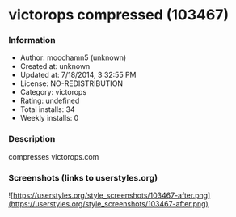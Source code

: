 # victorops compressed (103467)

### Information
- Author: moochamn5 (unknown)
- Created at: unknown
- Updated at: 7/18/2014, 3:32:55 PM
- License: NO-REDISTRIBUTION
- Category: victorops
- Rating: undefined
- Total installs: 34
- Weekly installs: 0


### Description
compresses victorops.com


### Screenshots (links to userstyles.org)
![https://userstyles.org/style_screenshots/103467-after.png](https://userstyles.org/style_screenshots/103467-after.png)


